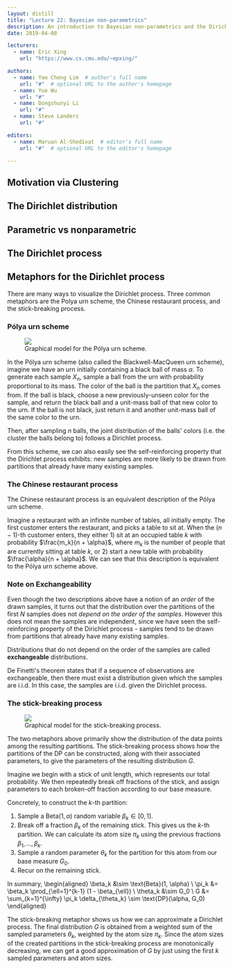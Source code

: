 ```yaml
---
layout: distill
title: "Lecture 22: Bayesian non-parametrics"
description: An introduction to Bayesian non-parametrics and the Dirichlet process.
date: 2019-04-08

lecturers:
  - name: Eric Xing
    url: "https://www.cs.cmu.edu/~epxing/"

authors:
  - name: Yao Chong Lim  # author's full name
    url: "#"  # optional URL to the author's homepage
  - name: Yue Wu
    url: "#"
  - name: Dongshunyi Li
    url: "#"
  - name: Steve Landers
    url: "#"

editors:
  - name: Maruan Al-Shedivat  # editor's full name
    url: "#"  # optional URL to the editor's homepage

---
```


## Motivation via Clustering

## The Dirichlet distribution

## Parametric vs nonparametric

## The Dirichlet process

## Metaphors for the Dirichlet process

There are many ways to visualize the Dirichlet process. Three common metaphors are the Polya urn scheme, the Chinese restaurant process, and the stick-breaking process.

### Pólya urn scheme

<figure id="polya-gm" class="l-body-outset">
  <div class="row">
    <div class="col one">
      <img src="{{ 'assets/img/notes/lecture-22/polya_gm.png' | relative_url }}" />
      <figcaption>
      Graphical model for the Pólya urn scheme.
      </figcaption>
    </div>
  </div>
</figure>

<!-- The predictive distribution given by the Dirichlet process can be understood intuitively using the Polya urn scheme (also called the Blackwell-MacQueen urn scheme). -->

In the Pólya urn scheme (also called the Blackwell-MacQueen urn scheme)<d-cite key="blackwell1973"></d-cite>, imagine we have an urn initially containing a black ball of mass $\alpha$. To generate each sample $X_n$, sample a ball from the urn with probability proportional to its mass. The color of the ball is the partition that $X_n$ comes from. If the ball is black, choose a new previously-unseen color for the sample, and return the black ball and a unit-mass ball of that new color to the urn. If the ball is not black, just return it and another unit-mass ball of the same color to the urn.

Then, after sampling $n$ balls, the joint distribution of the balls' colors (i.e. the cluster the balls belong to) follows a Dirichlet process.

From this scheme, we can also easily see the self-reinforcing property that the Dirichlet process exhibits: new samples are more likely to be drawn from partitions that already have many existing samples.

### The Chinese restaurant process

<!-- [image?] -->

The Chinese restaurant process is an equivalent description of the Pólya urn scheme.

Imagine a restaurant with an infinite number of tables, all initially empty. The first customer enters the restaurant, and picks a table to sit at. When the $(n-1)$-th customer enters, they either 1) sit at an occupied table $k$ with probability $\frac{m_k}{n + \alpha}$, where $m_k$ is the number of people that are currently sitting at table $k$, or 2) start a new table with probability $\frac{\alpha}{n + \alpha}$. We can see that this description is equivalent to the Pólya urn scheme above.

<!-- We can generalize the Chinese restaurant process as follows: The probability now depends on both the number of people  -->

### Note on Exchangeability

Even though the two descriptions above have a notion of an _order_ of the drawn samples, it turns out that the distribution over the partitions of the first $N$ samples does not _depend on the order of the samples_. However this does not mean the samples are independent, since we have seen the self-reinforcing property of the Dirichlet process - samples tend to be drawn from partitions that already have many existing samples.

Distributions that do not depend on the order of the samples are called __exchangeable__ distributions.

De Finetti's theorem states that if a sequence of observations are exchangeable, then there must exist a distribution given which the samples are i.i.d. In this case, the samples are i.i.d. given the Dirichlet process.

### The stick-breaking process

<figure id="stick-breaking-gm" class="l-body-outset">
  <div class="row">
    <div class="col one">
      <img src="{{ 'assets/img/notes/lecture-22/stick_breaking_gm.png' | relative_url }}" />
      <figcaption>
      Graphical model for the stick-breaking process.
      </figcaption>
    </div>
  </div>
</figure>

The two metaphors above primarily show the distribution of the data points among the resulting partitions. The stick-breaking process shows how the partitions of the DP can be constructed, along with their associated parameters, to give the parameters of the resulting distribution $G$<d-cite key="sethuraman1994"></d-cite>.

<!-- Another alternative view of the Dirichlet process is the stick-breaking process to construct the partitions of the DP and their associated parameters<d-cite key="sethuraman1994"></d-cite>. -->

Imagine we begin with a stick of unit length, which represents our total probability. We then repeatedly break off fractions of the stick, and assign parameters to each broken-off fraction according to our base measure.

Concretely, to construct the $k$-th partition:
1. Sample a Beta$(1, \alpha)$ random variable $\beta_k \in [0, 1]$.
1. Break off a fraction $\beta_k$ of the remaining stick. This gives us the $k$-th partition. We can calculate its atom size $\pi_k$ using the previous fractions $\beta_1, ..., \beta_k$.
1. Sample a random parameter $\theta_k$ for the partition for this atom from our base measure $G_0$.
1. Recur on the remaining stick.

In summary,
<d-math block>
\begin{aligned}
\beta_k &\sim \text{Beta}(1, \alpha) \\
\pi_k &= \beta_k \prod_{\ell=1}^{k-1} (1 - \beta_{\ell}) \\
\theta_k &\sim G_0 \\
G &= \sum_{k=1}^{\infty} \pi_k \delta_{\theta_k} \sim \text{DP}(\alpha, G_0)
\end{aligned}
</d-math>

The stick-breaking metaphor shows us how we can approximate a Dirichlet process. The final distribution $G$ is obtained from a weighted sum of the sampled parameters $\theta_k$, weighted by the atom size $\pi_k$. Since the atom sizes of the created partitions in the stick-breaking process are monotonically decreasing, we can get a good approximation of $G$ by just using the first $k$ sampled parameters and atom sizes.

